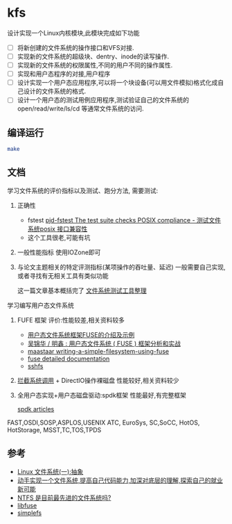 # kfs

设计实现一个Linux内核模块,此模块完成如下功能

- [ ] 将新创建的文件系统的操作接口和VFS对接.
- [ ] 实现新的文件系统的超级块、dentry、inode的读写操作.
- [ ] 实现新的文件系统的权限属性,不同的用户不同的操作属性.
- [ ] 实现和用户态程序的对接,用户程序
- [ ] 设计实现一个用户态应用程序,可以将一个块设备(可以用文件模拟)格式化成自己设计的文件系统的格式.
- [ ] 设计一个用户态的测试用例应用程序,测试验证自己的文件系统的open/read/write/ls/cd 等通常文件系统的访问.

## 编译运行

```bash
make
```

## 文档
学习文件系统的评价指标以及测试、跑分方法, 需要测试:
1. 正确性
   - fstest [pjd-fstest The test suite checks POSIX compliance - 测试文件系统posix 接口兼容性](https://www.cnblogs.com/xuyaowen/p/pjd-fstest.html)
   - 这个工具很老,可能有坑
2. 一般性能指标
   使用IOZone即可
3. 与论文主题相关的特定评测指标(某项操作的吞吐量、延迟)
   一般需要自己实现,或者寻找有无相关工具有类似功能
   
   这一篇文章基本概括完了 [文件系统测试工具整理](https://www.cnblogs.com/xuyaowen/p/filesystem-test-suites.html)

学习编写用户态文件系统

1. FUFE 框架
   评价:性能较差,相关资料较多
   - [用户态文件系统框架FUSE的介绍及示例](https://zhuanlan.zhihu.com/p/59354174)
   - [吴锦华 / 明鑫 : 用户态文件系统 ( FUSE ) 框架分析和实战](https://cloud.tencent.com/developer/article/1006138)
   - [maastaar writing-a-simple-filesystem-using-fuse](https://www.maastaar.net/fuse/linux/filesystem/c/2016/05/21/writing-a-simple-filesystem-using-fuse/)
   - [fuse detailed documentation](https://stackoverflow.com/questions/15604191/fuse-detailed-documentation)
   - [sshfs](https://github.com/libfuse/sshfs)
2. [拦截系统调用](https://github.com/pmem/syscall_intercept) + DirectIO操作裸磁盘
   性能较好,相关资料较少
3. 全用户态实现+用户态磁盘驱动:spdk框架
   性能最好,有完整框架

   [spdk articles](https://spdk.io/cn/articles/)
   
FAST,OSDI,SOSP,ASPLOS,USENIX ATC, EuroSys, SC,SoCC, HotOS, HotStorage, MSST,TC,TOS,TPDS

## 参考

- [Linux 文件系统(一):抽象](https://www.bilibili.com/video/BV1jM411W7jV)
- [动手实现一个文件系统,提高自己代码能力,加深对底层的理解,探索自己的就业新可能](https://www.bilibili.com/video/BV1eV411A7gw)
- [NTFS 是目前最先进的文件系统吗?](https://www.zhihu.com/question/20619659)
- [libfuse](https://github.com/libfuse/libfuse)
- [simplefs](https://github.com/sysprog21/simplefs)